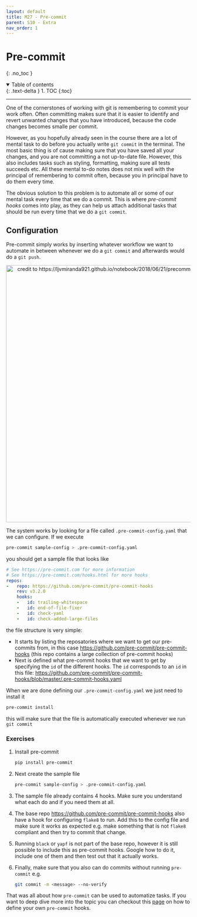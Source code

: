 ```yaml
---
layout: default
title: M27 - Pre-commit
parent: S10 - Extra
nav_order: 1
---
```


# Pre-commit
{: .no_toc }

<details open markdown="block">
  <summary>
    Table of contents
  </summary>
  {: .text-delta }
1. TOC
{:toc}
</details>

---

One of the cornerstones of working with git is remembering to commit your work often. Often committing makes sure
that it is easier to identify and revert unwanted changes that you have introduced, because the code changes becomes
smalle per commit.

However, as you hopefully already seen in the course there are a lot of mental task to do before you actually write
`git commit` in the terminal. The most basic thing is of cause making sure that you have saved all your changes, and
you are not committing a not up-to-date file. However, this also includes tasks such as styling, formatting, making
sure all tests succeeds etc. All these mental to-do notes does not mix well with the principal of remembering to commit
often, because you in principal have to do them every time.

The obvious solution to this problem is to automate all or some of our mental task every time that we do a commit. This
is where *pre-commit hooks* comes into play, as they can help us attach additional tasks that should be run every time 
that we do a `git commit`.

## Configuration

Pre-commit simply works by inserting whatever workflow we want to automate in between whenever we do a `git commit` and afterwards would do a `git push`.

<p align="center">
  <img src="../figures/pre_commit.png" width="700" title="credit to https://ljvmiranda921.github.io/notebook/2018/06/21/precommits-using-black-and-flake8/">
</p>

The system works by looking for a file called `.pre-commit-config.yaml` that we can configure. If we execute
```bash
pre-commit sample-config > .pre-commit-config.yaml
```
you should get a sample file that looks like
```yaml
# See https://pre-commit.com for more information
# See https://pre-commit.com/hooks.html for more hooks
repos:
-   repo: https://github.com/pre-commit/pre-commit-hooks
    rev: v3.2.0
    hooks:
    -   id: trailing-whitespace
    -   id: end-of-file-fixer
    -   id: check-yaml
    -   id: check-added-large-files
```
the file structure is very simple:
* It starts by listing the reposatories where we want to get our pre-commits from, in this case <https://github.com/pre-commit/pre-commit-hooks> (this repo contains a large collection of pre-commit hooks)
* Next is defined what pre-commit hooks that we want to get by specifying the `id` of the different hooks. The `id` corresponds to an `id` in this file: <https://github.com/pre-commit/pre-commit-hooks/blob/master/.pre-commit-hooks.yaml>

When we are done defining our `.pre-commit-config.yaml` we just need to install it
```bash
pre-commit install
```
this will make sure that the file is automatically executed whenever we run `git commit`

### Exercises

1. Install pre-commit
   ```bash
   pip install pre-commit
   ```

2. Next create the sample file
   ```bash
   pre-commit sample-config > .pre-commit-config.yaml
   ```

3. The sample file already contains 4 hooks. Make sure you understand what each do and if you need them at all.

4. The base repo <https://github.com/pre-commit/pre-commit-hooks> also have a hook for configuring `flake8` to run. Add this to the config file and make sure it works as expected e.g. make something that is not `flake8` compliant and then try to commit that change.

5. Running `black` or `yapf` is not part of the base repo, however it is still possible to include this as pre-commit hooks. Google how to do it, include one of them and then test out that it actually works.

6. Finally, make sure that you also can do commits without running `pre-commit` e.g.
   ```bash
   git commit -m <message> --no-verify
   ```
  
That was all about how `pre-commit` can be used to automatize tasks. If you want to deep dive more into the topic you can checkout this [page](https://pre-commit.com/#python) on how to define your own `pre-commit` hooks.